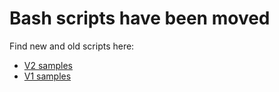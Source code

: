 # Bash scripts have been moved
Find new and old scripts here:
- [V2 samples](../V2/README.md)
- [V1 samples](../V1/README.md)

